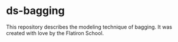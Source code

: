 # ds-bagging

This repository describes the modeling technique of bagging. It was created with love by the Flatiron School. 
